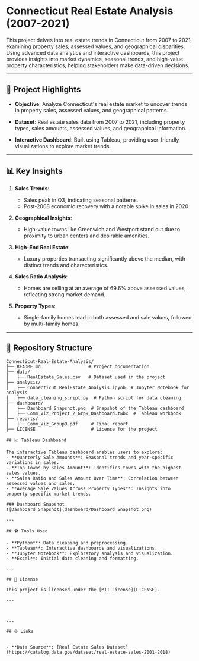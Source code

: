 # Connecticut Real Estate Analysis (2007-2021)

This project delves into real estate trends in Connecticut from 2007 to 2021, examining property sales, assessed values, and geographical disparities. Using advanced data analytics and interactive dashboards, this project provides insights into market dynamics, seasonal trends, and high-value property characteristics, helping stakeholders make data-driven decisions.

---

## 🚀 Project Highlights

- **Objective**: 
  Analyze Connecticut's real estate market to uncover trends in property sales, assessed values, and geographical patterns.
  
- **Dataset**: 
  Real estate sales data from 2007 to 2021, including property types, sales amounts, assessed values, and geographical information.

- **Interactive Dashboard**: 
  Built using Tableau, providing user-friendly visualizations to explore market trends.

---

## 📊 Key Insights

1. **Sales Trends**:
   - Sales peak in Q3, indicating seasonal patterns.
   - Post-2008 economic recovery with a notable spike in sales in 2020.

2. **Geographical Insights**:
   - High-value towns like Greenwich and Westport stand out due to proximity to urban centers and desirable amenities.

3. **High-End Real Estate**:
   - Luxury properties transacting significantly above the median, with distinct trends and characteristics.

4. **Sales Ratio Analysis**:
   - Homes are selling at an average of 69.6% above assessed values, reflecting strong market demand.

5. **Property Types**:
   - Single-family homes lead in both assessed and sale values, followed by multi-family homes.

---

## 📂 Repository Structure

```plaintext
Connecticut-Real-Estate-Analysis/
├── README.md                  # Project documentation
├── data/
│   ├── RealEstate_Sales.csv   # Dataset used in the project
├── analysis/
│   ├── Connecticut_RealEstate_Analysis.ipynb  # Jupyter Notebook for analysis
│   ├── data_cleaning_script.py  # Python script for data cleaning
├── dashboard/
│   ├── Dashboard_Snapshot.png  # Snapshot of the Tableau dashboard
│   ├── Comm_Viz_Project_2_Grp9_Dashboard.twbx  # Tableau workbook
├── reports/
│   ├── Comm_Viz_Group9.pdf     # Final report
├── LICENSE                     # License for the project

## 📈 Tableau Dashboard

The interactive Tableau dashboard enables users to explore:
- **Quarterly Sale Amounts**: Seasonal trends and year-specific variations in sales.
- **Top Towns by Sales Amount**: Identifies towns with the highest sales values.
- **Sales Ratio and Sales Amount Over Time**: Correlation between assessed values and sales.
- **Average Sale Values Across Property Types**: Insights into property-specific market trends.

### Dashboard Snapshot
![Dashboard Snapshot](dashboard/Dashboard_Snapshot.png)

---

## 🛠️ Tools Used

- **Python**: Data cleaning and preprocessing.
- **Tableau**: Interactive dashboards and visualizations.
- **Jupyter Notebook**: Exploratory analysis and visualization.
- **Excel**: Initial data cleaning and formatting.

---

## 📜 License

This project is licensed under the [MIT License](LICENSE).

---



---

## 🌐 Links


- **Data Source**: [Real Estate Sales Dataset](https://catalog.data.gov/dataset/real-estate-sales-2001-2018)




